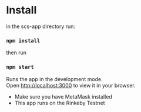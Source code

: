 # Install

in the scs-app directory run:

### `npm install`

then run

### `npm start`

Runs the app in the development mode.\
Open [http://localhost:3000](http://localhost:3000) to view it in your browser.

- Make sure you have MetaMask installed
- This app runs on the Rinkeby Testnet
